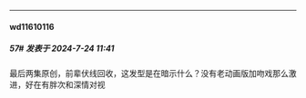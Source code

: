 ﻿
*****

####  wd11610116  
##### 57#       发表于 2024-7-24 11:41

最后两集原创，前辈伏线回收，这发型是在暗示什么？没有老动画版加吻戏那么激进，好在有胖次和深情对视

